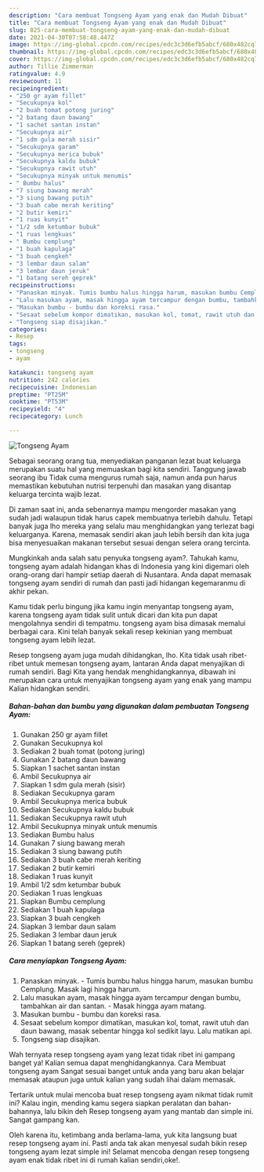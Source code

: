 ```yaml
---
description: "Cara membuat Tongseng Ayam yang enak dan Mudah Dibuat"
title: "Cara membuat Tongseng Ayam yang enak dan Mudah Dibuat"
slug: 825-cara-membuat-tongseng-ayam-yang-enak-dan-mudah-dibuat
date: 2021-04-30T07:58:48.447Z
image: https://img-global.cpcdn.com/recipes/edc3c3d6efb5abcf/680x482cq70/tongseng-ayam-foto-resep-utama.jpg
thumbnail: https://img-global.cpcdn.com/recipes/edc3c3d6efb5abcf/680x482cq70/tongseng-ayam-foto-resep-utama.jpg
cover: https://img-global.cpcdn.com/recipes/edc3c3d6efb5abcf/680x482cq70/tongseng-ayam-foto-resep-utama.jpg
author: Tillie Zimmerman
ratingvalue: 4.9
reviewcount: 11
recipeingredient:
- "250 gr ayam fillet"
- "Secukupnya kol"
- "2 buah tomat potong juring"
- "2 batang daun bawang"
- "1 sachet santan instan"
- "Secukupnya air"
- "1 sdm gula merah sisir"
- "Secukupnya garam"
- "Secukupnya merica bubuk"
- "Secukupnya kaldu bubuk"
- "Secukupnya rawit utuh"
- "Secukupnya minyak untuk menumis"
- " Bumbu halus"
- "7 siung bawang merah"
- "3 siung bawang putih"
- "3 buah cabe merah keriting"
- "2 butir kemiri"
- "1 ruas kunyit"
- "1/2 sdm ketumbar bubuk"
- "1 ruas lengkuas"
- " Bumbu cemplung"
- "1 buah kapulaga"
- "3 buah cengkeh"
- "3 lembar daun salam"
- "3 lembar daun jeruk"
- "1 batang sereh geprek"
recipeinstructions:
- "Panaskan minyak. Tumis bumbu halus hingga harum, masukan bumbu Cemplung. Masak lagi hingga harum."
- "Lalu masukan ayam, masak hingga ayam tercampur dengan bumbu, tambahkan air dan santan. Masak hingga ayam matang."
- "Masukan bumbu - bumbu dan koreksi rasa."
- "Sesaat sebelum kompor dimatikan, masukan kol, tomat, rawit utuh dan daun bawang, masak sebentar hingga kol sedikit layu. Lalu matikan api."
- "Tongseng siap disajikan."
categories:
- Resep
tags:
- tongseng
- ayam

katakunci: tongseng ayam 
nutrition: 242 calories
recipecuisine: Indonesian
preptime: "PT25M"
cooktime: "PT53M"
recipeyield: "4"
recipecategory: Lunch

---
```



![Tongseng Ayam](https://img-global.cpcdn.com/recipes/edc3c3d6efb5abcf/680x482cq70/tongseng-ayam-foto-resep-utama.jpg)

Sebagai seorang orang tua, menyediakan panganan lezat buat keluarga merupakan suatu hal yang memuaskan bagi kita sendiri. Tanggung jawab seorang ibu Tidak cuma mengurus rumah saja, namun anda pun harus memastikan kebutuhan nutrisi terpenuhi dan masakan yang disantap keluarga tercinta wajib lezat.

Di zaman  saat ini, anda sebenarnya mampu mengorder masakan yang sudah jadi walaupun tidak harus capek membuatnya terlebih dahulu. Tetapi banyak juga lho mereka yang selalu mau menghidangkan yang terlezat bagi keluarganya. Karena, memasak sendiri akan jauh lebih bersih dan kita juga bisa menyesuaikan makanan tersebut sesuai dengan selera orang tercinta. 



Mungkinkah anda salah satu penyuka tongseng ayam?. Tahukah kamu, tongseng ayam adalah hidangan khas di Indonesia yang kini digemari oleh orang-orang dari hampir setiap daerah di Nusantara. Anda dapat memasak tongseng ayam sendiri di rumah dan pasti jadi hidangan kegemaranmu di akhir pekan.

Kamu tidak perlu bingung jika kamu ingin menyantap tongseng ayam, karena tongseng ayam tidak sulit untuk dicari dan kita pun dapat mengolahnya sendiri di tempatmu. tongseng ayam bisa dimasak memalui berbagai cara. Kini telah banyak sekali resep kekinian yang membuat tongseng ayam lebih lezat.

Resep tongseng ayam juga mudah dihidangkan, lho. Kita tidak usah ribet-ribet untuk memesan tongseng ayam, lantaran Anda dapat menyajikan di rumah sendiri. Bagi Kita yang hendak menghidangkannya, dibawah ini merupakan cara untuk menyajikan tongseng ayam yang enak yang mampu Kalian hidangkan sendiri.

<!--inarticleads1-->

##### Bahan-bahan dan bumbu yang digunakan dalam pembuatan Tongseng Ayam:

1. Gunakan 250 gr ayam fillet
1. Gunakan Secukupnya kol
1. Sediakan 2 buah tomat (potong juring)
1. Gunakan 2 batang daun bawang
1. Siapkan 1 sachet santan instan
1. Ambil Secukupnya air
1. Siapkan 1 sdm gula merah (sisir)
1. Sediakan Secukupnya garam
1. Ambil Secukupnya merica bubuk
1. Sediakan Secukupnya kaldu bubuk
1. Sediakan Secukupnya rawit utuh
1. Ambil Secukupnya minyak untuk menumis
1. Sediakan  Bumbu halus
1. Gunakan 7 siung bawang merah
1. Sediakan 3 siung bawang putih
1. Sediakan 3 buah cabe merah keriting
1. Sediakan 2 butir kemiri
1. Sediakan 1 ruas kunyit
1. Ambil 1/2 sdm ketumbar bubuk
1. Sediakan 1 ruas lengkuas
1. Siapkan  Bumbu cemplung
1. Sediakan 1 buah kapulaga
1. Siapkan 3 buah cengkeh
1. Siapkan 3 lembar daun salam
1. Sediakan 3 lembar daun jeruk
1. Siapkan 1 batang sereh (geprek)




<!--inarticleads2-->

##### Cara menyiapkan Tongseng Ayam:

1. Panaskan minyak. - Tumis bumbu halus hingga harum, masukan bumbu Cemplung. Masak lagi hingga harum.
1. Lalu masukan ayam, masak hingga ayam tercampur dengan bumbu, tambahkan air dan santan. - Masak hingga ayam matang.
1. Masukan bumbu - bumbu dan koreksi rasa.
1. Sesaat sebelum kompor dimatikan, masukan kol, tomat, rawit utuh dan daun bawang, masak sebentar hingga kol sedikit layu. Lalu matikan api.
1. Tongseng siap disajikan.




Wah ternyata resep tongseng ayam yang lezat tidak ribet ini gampang banget ya! Kalian semua dapat menghidangkannya. Cara Membuat tongseng ayam Sangat sesuai banget untuk anda yang baru akan belajar memasak ataupun juga untuk kalian yang sudah lihai dalam memasak.

Tertarik untuk mulai mencoba buat resep tongseng ayam nikmat tidak rumit ini? Kalau ingin, mending kamu segera siapkan peralatan dan bahan-bahannya, lalu bikin deh Resep tongseng ayam yang mantab dan simple ini. Sangat gampang kan. 

Oleh karena itu, ketimbang anda berlama-lama, yuk kita langsung buat resep tongseng ayam ini. Pasti anda tak akan menyesal sudah bikin resep tongseng ayam lezat simple ini! Selamat mencoba dengan resep tongseng ayam enak tidak ribet ini di rumah kalian sendiri,oke!.

